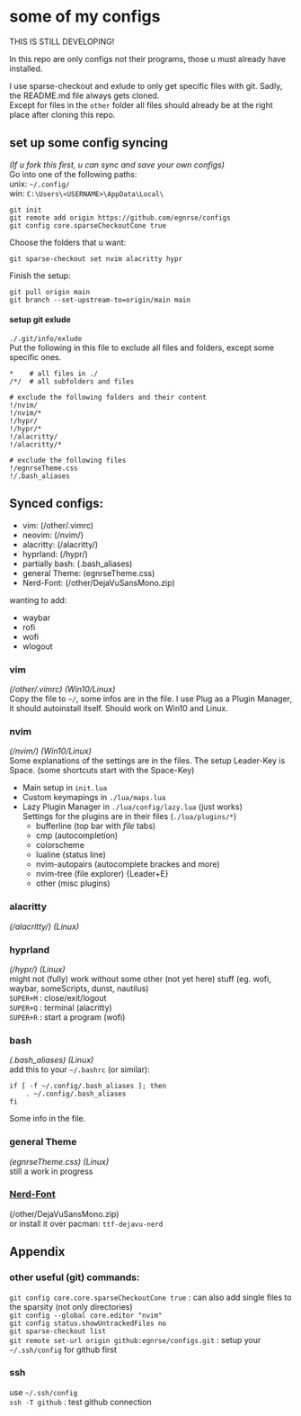 # some of my configs
THIS IS STILL DEVELOPING!  

In this repo are only configs not their programs, those u must already have installed.  

I use sparse-checkout and exlude to only get specific files with git. Sadly, the README.md file always gets cloned.  
Except for files in the `other` folder all files should already be at the right place after cloning this repo. 

## set up some config syncing
*(If u fork this first, u can sync and save your own configs)*  
Go into one of the following paths:  
unix: `~/.config/`  
win:  `C:\Users\<USERNAME>\AppData\Local\`
```
git init
git remote add origin https://github.com/egnrse/configs
git config core.sparseCheckoutCone true
```
Choose the folders that u want:
```
git sparse-checkout set nvim alacritty hypr
```
Finish the setup:
```
git pull origin main
git branch --set-upstream-to=origin/main main
```


#### setup git exlude
`./.git/info/exlude`  
Put the following in this file to exclude all files and folders, except some specific ones.  
```
*    # all files in ./
/*/  # all subfolders and files

# exclude the following folders and their content
!/nvim/ 
!/nvim/*
!/hypr/
!/hypr/*
!/alacritty/
!/alacritty/*

# exclude the following files
!/egnrseTheme.css
!/.bash_aliases
```

## Synced configs:
- vim:    (/other/.vimrc)  
- neovim: (/nvim/)  
- alacritty: (/alacritty/)  
- hyprland: (/hypr/)  
- partially bash:  (.bash_aliases)  
- general Theme: (egnrseTheme.css)
- Nerd-Font: (/other/DejaVuSansMono.zip)

wanting to add:
- waybar
- rofi
- wofi
- wlogout

### vim
*(/other/.vimrc) (Win10/Linux)*  
Copy the file to `~/`, some infos are in the file. I use Plug as a Plugin Manager, it should autoinstall itself. Should work on Win10 and Linux.  

### nvim
*(/nvim/) (Win10/Linux)*    
Some explanations of the settings are in the files. The setup Leader-Key is Space. (some shortcuts start with the Space-Key)  
- Main setup in `init.lua`  
- Custom keymapings in `./lua/maps.lua`  
- Lazy Plugin Manager in `./lua/config/lazy.lua` (just works)  
  Settings for the plugins are in their files (`./lua/plugins/*`)  
  - bufferline (top bar with *file* tabs)
  - cmp (autocompletion)
  - colorscheme
  - lualine (status line)
  - nvim-autopairs (autocomplete brackes and more)
  - nvim-tree (file explorer) {Leader+E}
  - other (misc plugins)

### alacritty
*(/alacritty/) (Linux)*  

### hyprland
*(/hypr/) (Linux)*  
might not (fully) work without some other (not yet here) stuff (eg. wofi, waybar, someScripts, dunst, nautilus)  
`SUPER+M` : close/exit/logout  
`SUPER+Q` : terminal (alacritty)  
`SUPER+R` : start a program (wofi)  

### bash
*(.bash_aliases) (Linux)*  
add this to your `~/.bashrc` (or similar):  
```
if [ -f ~/.config/.bash_aliases ]; then
 	. ~/.config/.bash_aliases
fi
```
Some info in the file.

### general Theme
*(egnrseTheme.css) (Linux)*  
still a work in progress

### [Nerd-Font](https://www.nerdfonts.com)
(/other/DejaVuSansMono.zip)  
or install it over pacman: `ttf-dejavu-nerd`

## Appendix
### other useful (git) commands:
`git config core.core.sparseCheckoutCone true` : can also add single files to the sparsity (not only directories)  
`git config --global core.editor "nvim"`  
`git config status.showUntrackedFiles no`  
`git sparse-checkout list`  
`git remote set-url origin github:egnrse/configs.git` : setup your `~/.ssh/config` for github first  

### ssh
use `~/.ssh/config`  
`ssh -T github` : test github connection  
